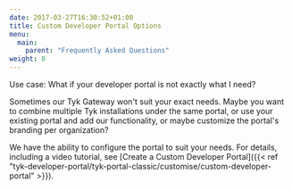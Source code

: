 ```yaml
---
date: 2017-03-27T16:30:52+01:00
title: Custom Developer Portal Options
menu:
  main:
    parent: "Frequently Asked Questions"
weight: 0 
---
```


Use case: What if your developer portal is not exactly what I need?

Sometimes our Tyk Gateway won't suit your exact needs.  Maybe you want to combine multiple Tyk installations under the same portal, or use your existing portal and add our functionality, or maybe customize the portal's branding per organization?

We have the ability to configure the portal to suit your needs. For details, including a video tutorial, see [Create a Custom Developer Portal]({{< ref "tyk-developer-portal/tyk-portal-classic/customise/custom-developer-portal" >}}).
